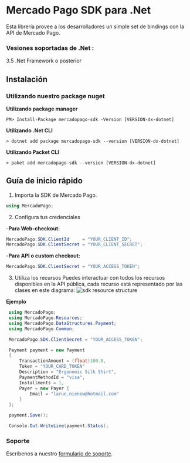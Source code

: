 
# Mercado Pago SDK para .Net

Esta librería provee a los desarrolladores un simple set de bindings con la API de Mercado Pago.

### Vesiones soportadas de .Net :
3.5 .Net Framework o posterior

## Instalación

### Utilizando nuestro package nuget

**Utilizando package manager**

`PM> Install-Package mercadopago-sdk -Version [VERSION-dx-dotnet]`

**Utilizando .Net CLI**

`> dotnet add package mercadopago-sdk --version [VERSION-dx-dotnet]`

**Utilizando Packet CLI**

`> paket add mercadopago-sdk --version [VERSION-dx-dotnet]`

## Guía de inicio rápido

1. Importa la SDK de Mercado Pago.
```csharp
using MercadoPago;
```
2. Configura tus credenciales

-**Para Web-checkout:**

```csharp
MercadoPago.SDK.ClientId     = "YOUR_CLIENT_ID";
MercadoPago.SDK.ClientSecret = "YOUR_CLIENT_SECRET";
```
-**Para API o custom checkout:**

```csharp
MercadoPago.SDK.ClientSecret = "YOUR_ACCESS_TOKEN";
```
3. Utiliza los recursos
Puedes interactuar con todos los recursos disponibles en la API pública, cada recurso está representado por las clases en este diagrama:
![sdk resource structure](https://user-images.githubusercontent.com/864790/34393059-9acad058-eb2e-11e7-9987-494eaf19d109.png)

**Ejemplo**
```csharp
 using MercadoPago;
 using MercadoPago.Resources;
 using MercadoPago.DataStructures.Payment;
 using MercadoPago.Common;

 MercadoPago.SDK.ClientSecret = "YOUR_ACCESS_TOKEN";

 Payment payment = new Payment
 {
     TransactionAmount = (float)100.0,
     Token = "YOUR_CARD_TOKEN"
     Description = "Ergonomic Silk Shirt",
     PaymentMethodId = "visa",
     Installments = 1,
     Payer = new Payer {
         Email = "larue.nienow@hotmail.com"
     }
 };

 payment.Save();

 Console.Out.WriteLine(payment.Status);
```

### Soporte

Escríbenos a nuestro [formulario de soporte](/support).
